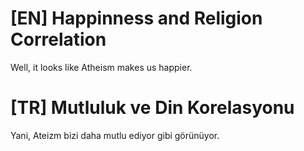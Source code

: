 # [EN] Happinness and Religion Correlation

Well, it looks like Atheism makes us happier.

# [TR] Mutluluk ve Din Korelasyonu

Yani, Ateizm bizi daha mutlu ediyor gibi görünüyor.
